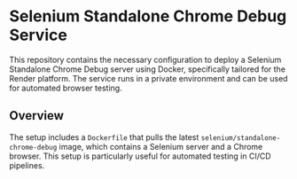 # Selenium Standalone Chrome Debug Service

This repository contains the necessary configuration to deploy a Selenium Standalone Chrome Debug server using Docker, specifically tailored for the Render platform. The service runs in a private environment and can be used for automated browser testing.

## Overview

The setup includes a `Dockerfile` that pulls the latest `selenium/standalone-chrome-debug` image, which contains a Selenium server and a Chrome browser. This setup is particularly useful for automated testing in CI/CD pipelines.